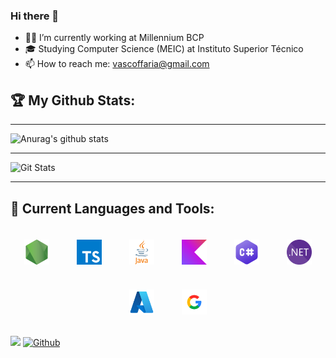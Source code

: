 ### Hi there 👋

- 👨‍💻 I’m currently working at Millennium BCP
- 🎓 Studying Computer Science (MEIC) at Instituto Superior Técnico
- 📫 How to reach me: vascoffaria@gmail.com

## :trophy: My Github Stats:
__________________________________________________

![Anurag's github stats](https://github-readme-stats.vercel.app/api?username=vascofaria&show_icons=true&theme=tokyonight&count_private=true)

___________________________________________________

![Git Stats](https://github-readme-stats.vercel.app/api/top-langs/?username=vascofaria&theme=tokyonight&count_private=true&langs_count=10&layout=compact)

___________________________________________________

## 🧰 Current Languages and Tools:
<p align="center">
  <img src="https://raw.githubusercontent.com/github/explore/80688e429a7d4ef2fca1e82350fe8e3517d3494d/topics/nodejs/nodejs.png" alt="Nodejs" height="40" style="vertical-align:top; margin:20px">
  <img src="https://raw.githubusercontent.com/github/explore/80688e429a7d4ef2fca1e82350fe8e3517d3494d/topics/typescript/typescript.png" alt="Typescript" height="40" style="vertical-align:top; margin:20px">
  <img src="https://raw.githubusercontent.com/github/explore/80688e429a7d4ef2fca1e82350fe8e3517d3494d/topics/java/java.png" alt="Java" height="40" style="vertical-align:top; margin:20px">
  <img src="https://raw.githubusercontent.com/github/explore/80688e429a7d4ef2fca1e82350fe8e3517d3494d/topics/kotlin/kotlin.png" alt="Kotlin" height="40" style="vertical-align:top; margin:20px">
  <img src="https://raw.githubusercontent.com/github/explore/80688e429a7d4ef2fca1e82350fe8e3517d3494d/topics/csharp/csharp.png" alt="C#" height="40" style="vertical-align:top; margin:20px">
  <img src="https://raw.githubusercontent.com/github/explore/80688e429a7d4ef2fca1e82350fe8e3517d3494d/topics/dotnet/dotnet.png" alt=".NET" height="40" style="vertical-align:top; margin:20px">
  <img src="https://raw.githubusercontent.com/github/explore/80688e429a7d4ef2fca1e82350fe8e3517d3494d/topics/azure/azure.png" alt="Azure" height="40" style="vertical-align:top; margin:20px">
  <img src="https://raw.githubusercontent.com/github/explore/80688e429a7d4ef2fca1e82350fe8e3517d3494d/topics/google/google.png" alt="GCP" height="40" style="vertical-align:top; margin:20px">
</p>

![](https://visitor-badge.laobi.icu/badge?page_id=vascofaria.vascofaria)
[![Github](https://img.shields.io/github/followers/vascofaria?label=Follow&style=social)](https://github.com/vascofaria)
